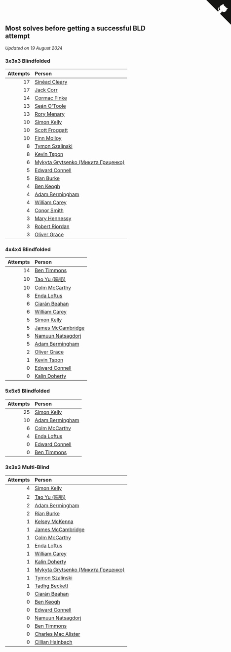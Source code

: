 ## Most solves before getting a successful BLD attempt

*Updated on 19 August 2024*


### 3x3x3 Blindfolded

| Attempts | Person |
| ---: | :--- |
| 17 | [Sinéad Cleary](https://www.worldcubeassociation.org/persons/2019CLEA04) |
| 17 | [Jack Corr](https://www.worldcubeassociation.org/persons/2022CORR06) |
| 14 | [Cormac Finke](https://www.worldcubeassociation.org/persons/2021FINK01) |
| 13 | [Seán O'Toole](https://www.worldcubeassociation.org/persons/2017OTOO03) |
| 13 | [Rory Menary](https://www.worldcubeassociation.org/persons/2022MENA01) |
| 10 | [Simon Kelly](https://www.worldcubeassociation.org/persons/2017KELL08) |
| 10 | [Scott Froggatt](https://www.worldcubeassociation.org/persons/2019FROG01) |
| 10 | [Finn Molloy](https://www.worldcubeassociation.org/persons/2022MOLL03) |
| 8 | [Tymon Szalinski](https://www.worldcubeassociation.org/persons/2021SZAL01) |
| 8 | [Kevin Tspon](https://www.worldcubeassociation.org/persons/2021TSPO01) |
| 6 | [Mykyta Grytsenko (Микита Гриценко)](https://www.worldcubeassociation.org/persons/2018GRYT01) |
| 5 | [Edward Connell](https://www.worldcubeassociation.org/persons/2018CONN04) |
| 5 | [Rían Burke](https://www.worldcubeassociation.org/persons/2019BURK05) |
| 4 | [Ben Keogh](https://www.worldcubeassociation.org/persons/2016KEOG01) |
| 4 | [Adam Bermingham](https://www.worldcubeassociation.org/persons/2020BERM02) |
| 4 | [William Carey](https://www.worldcubeassociation.org/persons/2019CARE02) |
| 4 | [Conor Smith](https://www.worldcubeassociation.org/persons/2018SMIT37) |
| 3 | [Mary Hennessy](https://www.worldcubeassociation.org/persons/2015HENN02) |
| 3 | [Robert Riordan](https://www.worldcubeassociation.org/persons/2016RIOR01) |
| 3 | [Oliver Grace](https://www.worldcubeassociation.org/persons/2019GRAC02) |

### 4x4x4 Blindfolded

| Attempts | Person |
| ---: | :--- |
| 14 | [Ben Timmons](https://www.worldcubeassociation.org/persons/2017TIMM01) |
| 10 | [Tao Yu (喻韬)](https://www.worldcubeassociation.org/persons/2012YUTA01) |
| 10 | [Colm McCarthy](https://www.worldcubeassociation.org/persons/2018MCCA02) |
| 8 | [Enda Loftus](https://www.worldcubeassociation.org/persons/2021LOFT01) |
| 6 | [Ciarán Beahan](https://www.worldcubeassociation.org/persons/2012BEAH01) |
| 6 | [William Carey](https://www.worldcubeassociation.org/persons/2019CARE02) |
| 5 | [Simon Kelly](https://www.worldcubeassociation.org/persons/2017KELL08) |
| 5 | [James McCambridge](https://www.worldcubeassociation.org/persons/2019MCCA09) |
| 5 | [Namuun Natsagdorj](https://www.worldcubeassociation.org/persons/2019NATS02) |
| 5 | [Adam Bermingham](https://www.worldcubeassociation.org/persons/2020BERM02) |
| 2 | [Oliver Grace](https://www.worldcubeassociation.org/persons/2019GRAC02) |
| 1 | [Kevin Tspon](https://www.worldcubeassociation.org/persons/2021TSPO01) |
| 0 | [Edward Connell](https://www.worldcubeassociation.org/persons/2018CONN04) |
| 0 | [Kalin Doherty](https://www.worldcubeassociation.org/persons/2021DOHE02) |

### 5x5x5 Blindfolded

| Attempts | Person |
| ---: | :--- |
| 25 | [Simon Kelly](https://www.worldcubeassociation.org/persons/2017KELL08) |
| 10 | [Adam Bermingham](https://www.worldcubeassociation.org/persons/2020BERM02) |
| 6 | [Colm McCarthy](https://www.worldcubeassociation.org/persons/2018MCCA02) |
| 4 | [Enda Loftus](https://www.worldcubeassociation.org/persons/2021LOFT01) |
| 0 | [Edward Connell](https://www.worldcubeassociation.org/persons/2018CONN04) |
| 0 | [Ben Timmons](https://www.worldcubeassociation.org/persons/2017TIMM01) |

### 3x3x3 Multi-Blind

| Attempts | Person |
| ---: | :--- |
| 4 | [Simon Kelly](https://www.worldcubeassociation.org/persons/2017KELL08) |
| 2 | [Tao Yu (喻韬)](https://www.worldcubeassociation.org/persons/2012YUTA01) |
| 2 | [Adam Bermingham](https://www.worldcubeassociation.org/persons/2020BERM02) |
| 2 | [Rían Burke](https://www.worldcubeassociation.org/persons/2019BURK05) |
| 1 | [Kelsey McKenna](https://www.worldcubeassociation.org/persons/2012MCKE01) |
| 1 | [James McCambridge](https://www.worldcubeassociation.org/persons/2019MCCA09) |
| 1 | [Colm McCarthy](https://www.worldcubeassociation.org/persons/2018MCCA02) |
| 1 | [Enda Loftus](https://www.worldcubeassociation.org/persons/2021LOFT01) |
| 1 | [William Carey](https://www.worldcubeassociation.org/persons/2019CARE02) |
| 1 | [Kalin Doherty](https://www.worldcubeassociation.org/persons/2021DOHE02) |
| 1 | [Mykyta Grytsenko (Микита Гриценко)](https://www.worldcubeassociation.org/persons/2018GRYT01) |
| 1 | [Tymon Szalinski](https://www.worldcubeassociation.org/persons/2021SZAL01) |
| 1 | [Tadhg Beckett](https://www.worldcubeassociation.org/persons/2023BECK20) |
| 0 | [Ciarán Beahan](https://www.worldcubeassociation.org/persons/2012BEAH01) |
| 0 | [Ben Keogh](https://www.worldcubeassociation.org/persons/2016KEOG01) |
| 0 | [Edward Connell](https://www.worldcubeassociation.org/persons/2018CONN04) |
| 0 | [Namuun Natsagdorj](https://www.worldcubeassociation.org/persons/2019NATS02) |
| 0 | [Ben Timmons](https://www.worldcubeassociation.org/persons/2017TIMM01) |
| 0 | [Charles Mac Alister](https://www.worldcubeassociation.org/persons/2022ALIS02) |
| 0 | [Cillian Hainbach](https://www.worldcubeassociation.org/persons/2022HAIN04) |


<a href="https://github.com/simonkellly/wca_statistics_ireland" class="github-corner" aria-label="View source on Github"><svg width="80" height="80" viewBox="0 0 250 250" style="fill:#151513; color:#fff; position: absolute; top: 0; border: 0; right: 0;" aria-hidden="true"><path d="M0,0 L115,115 L130,115 L142,142 L250,250 L250,0 Z"></path><path d="M128.3,109.0 C113.8,99.7 119.0,89.6 119.0,89.6 C122.0,82.7 120.5,78.6 120.5,78.6 C119.2,72.0 123.4,76.3 123.4,76.3 C127.3,80.9 125.5,87.3 125.5,87.3 C122.9,97.6 130.6,101.9 134.4,103.2" fill="currentColor" style="transform-origin: 130px 106px;" class="octo-arm"></path><path d="M115.0,115.0 C114.9,115.1 118.7,116.5 119.8,115.4 L133.7,101.6 C136.9,99.2 139.9,98.4 142.2,98.6 C133.8,88.0 127.5,74.4 143.8,58.0 C148.5,53.4 154.0,51.2 159.7,51.0 C160.3,49.4 163.2,43.6 171.4,40.1 C171.4,40.1 176.1,42.5 178.8,56.2 C183.1,58.6 187.2,61.8 190.9,65.4 C194.5,69.0 197.7,73.2 200.1,77.6 C213.8,80.2 216.3,84.9 216.3,84.9 C212.7,93.1 206.9,96.0 205.4,96.6 C205.1,102.4 203.0,107.8 198.3,112.5 C181.9,128.9 168.3,122.5 157.7,114.1 C157.9,116.9 156.7,120.9 152.7,124.9 L141.0,136.5 C139.8,137.7 141.6,141.9 141.8,141.8 Z" fill="currentColor" class="octo-body"></path></svg></a><style>.github-corner:hover .octo-arm{animation:octocat-wave 560ms ease-in-out}@keyframes octocat-wave{0%,100%{transform:rotate(0)}20%,60%{transform:rotate(-25deg)}40%,80%{transform:rotate(10deg)}}@media (max-width:500px){.github-corner:hover .octo-arm{animation:none}.github-corner .octo-arm{animation:octocat-wave 560ms ease-in-out}}</style>
